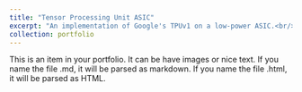 ```yaml
---
title: "Tensor Processing Unit ASIC"
excerpt: "An implementation of Google's TPUv1 on a low-power ASIC.<br/><img src='/images/padviewofchip.png' width='500'>"
collection: portfolio
---
```


This is an item in your portfolio. It can be have images or nice text. If you name the file .md, it will be parsed as markdown. If you name the file .html, it will be parsed as HTML. 
